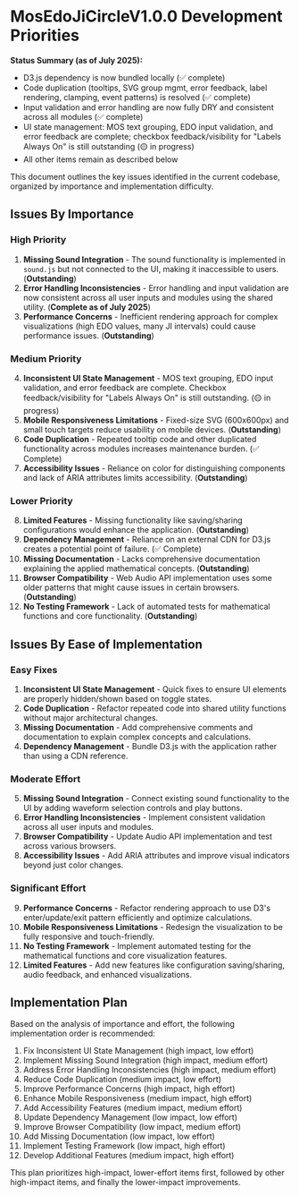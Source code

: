 # MosEdoJiCircleV1.0.0 Development Priorities

**Status Summary (as of July 2025):**
- D3.js dependency is now bundled locally (✅ complete)
- Code duplication (tooltips, SVG group mgmt, error feedback, label rendering, clamping, event patterns) is resolved (✅ complete)
- Input validation and error handling are now fully DRY and consistent across all modules (✅ complete)
- UI state management: MOS text grouping, EDO input validation, and error feedback are complete; checkbox feedback/visibility for "Labels Always On" is still outstanding (🟡 in progress)
- All other items remain as described below

This document outlines the key issues identified in the current codebase, organized by importance and implementation difficulty.

## Issues By Importance

### High Priority
1. **Missing Sound Integration** - The sound functionality is implemented in `sound.js` but not connected to the UI, making it inaccessible to users. (**Outstanding**)
2. **Error Handling Inconsistencies** - Error handling and input validation are now consistent across all user inputs and modules using the shared utility. (**Complete as of July 2025**)
3. **Performance Concerns** - Inefficient rendering approach for complex visualizations (high EDO values, many JI intervals) could cause performance issues. (**Outstanding**)

### Medium Priority
4. **Inconsistent UI State Management** - MOS text grouping, EDO input validation, and error feedback are complete. Checkbox feedback/visibility for "Labels Always On" is still outstanding. (🟡 in progress)
5. **Mobile Responsiveness Limitations** - Fixed-size SVG (600x600px) and small touch targets reduce usability on mobile devices. (**Outstanding**)
6. **Code Duplication** - Repeated tooltip code and other duplicated functionality across modules increases maintenance burden. (✅ Complete)
7. **Accessibility Issues** - Reliance on color for distinguishing components and lack of ARIA attributes limits accessibility. (**Outstanding**)

### Lower Priority
8. **Limited Features** - Missing functionality like saving/sharing configurations would enhance the application. (**Outstanding**)
9. **Dependency Management** - Reliance on an external CDN for D3.js creates a potential point of failure. (✅ Complete)
10. **Missing Documentation** - Lacks comprehensive documentation explaining the applied mathematical concepts. (**Outstanding**)
11. **Browser Compatibility** - Web Audio API implementation uses some older patterns that might cause issues in certain browsers. (**Outstanding**)
12. **No Testing Framework** - Lack of automated tests for mathematical functions and core functionality. (**Outstanding**)

## Issues By Ease of Implementation

### Easy Fixes
1. **Inconsistent UI State Management** - Quick fixes to ensure UI elements are properly hidden/shown based on toggle states.
2. **Code Duplication** - Refactor repeated code into shared utility functions without major architectural changes.
3. **Missing Documentation** - Add comprehensive comments and documentation to explain complex concepts and calculations.
4. **Dependency Management** - Bundle D3.js with the application rather than using a CDN reference.

### Moderate Effort
5. **Missing Sound Integration** - Connect existing sound functionality to the UI by adding waveform selection controls and play buttons.
6. **Error Handling Inconsistencies** - Implement consistent validation across all user inputs and modules.
7. **Browser Compatibility** - Update Audio API implementation and test across various browsers.
8. **Accessibility Issues** - Add ARIA attributes and improve visual indicators beyond just color changes.

### Significant Effort
9. **Performance Concerns** - Refactor rendering approach to use D3's enter/update/exit pattern efficiently and optimize calculations.
10. **Mobile Responsiveness Limitations** - Redesign the visualization to be fully responsive and touch-friendly.
11. **No Testing Framework** - Implement automated testing for the mathematical functions and core visualization features.
12. **Limited Features** - Add new features like configuration saving/sharing, audio feedback, and enhanced visualizations.

## Implementation Plan

Based on the analysis of importance and effort, the following implementation order is recommended:

1. Fix Inconsistent UI State Management (high impact, low effort)
2. Implement Missing Sound Integration (high impact, medium effort)
3. Address Error Handling Inconsistencies (high impact, medium effort)
4. Reduce Code Duplication (medium impact, low effort)
5. Improve Performance Concerns (high impact, high effort)
6. Enhance Mobile Responsiveness (medium impact, high effort)
7. Add Accessibility Features (medium impact, medium effort)
8. Update Dependency Management (low impact, low effort)
9. Improve Browser Compatibility (low impact, medium effort)
10. Add Missing Documentation (low impact, low effort)
11. Implement Testing Framework (low impact, high effort)
12. Develop Additional Features (medium impact, high effort)

This plan prioritizes high-impact, lower-effort items first, followed by other high-impact items, and finally the lower-impact improvements.
